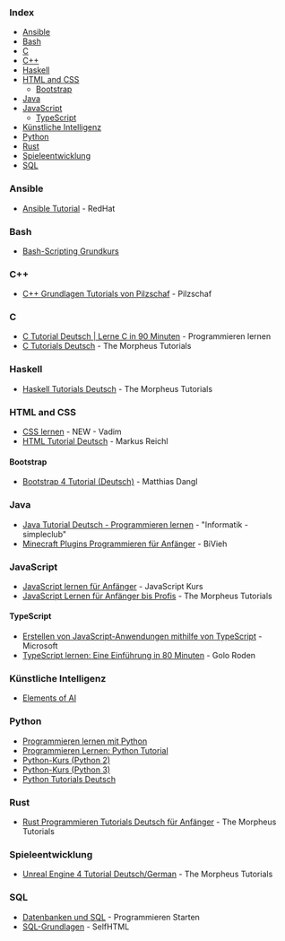 ### Index

* [Ansible](#ansible)
* [Bash](#bash)
* [C](#c)
* [C++](#cpp)
* [Haskell](#haskell)
* [HTML and CSS](#html-and-css)
    * [Bootstrap](#bootstrap)
* [Java](#java)
* [JavaScript](#javascript)
    * [TypeScript](#typescript)
* [Künstliche Intelligenz](#künstliche-intelligenz)
* [Python](#python)
* [Rust](#rust)
* [Spieleentwicklung](#spieleentwicklung)
* [SQL](#sql)


### Ansible

* [Ansible Tutorial](https://www.redhat.com/de/topics/automation/learning-ansible-tutorial) - RedHat


### Bash

* [Bash-Scripting Grundkurs](https://www.ernstlx.com/linux90script.html)


### <a id="cpp"></a>C++

* [C++ Grundlagen Tutorials von Pilzschaf](https://www.youtube.com/playlist?list=PLStQc0GqppuVs05kWvLBoHcWCULX3ueIM) - Pilzschaf


### C

* [C Tutorial Deutsch | Lerne C in 90 Minuten](https://www.youtube.com/watch?v=BSaF8KxnoLY) - Programmieren lernen
* [C Tutorials Deutsch](https://www.youtube.com/playlist?list=PLNmsVeXQZj7q4shI4L__SRpetWff9BjLZ) - The Morpheus Tutorials


### Haskell

* [Haskell Tutorials Deutsch](https://www.youtube.com/playlist?list=PLNmsVeXQZj7pFIXDN1NLw6jMExuK-wN8I) - The Morpheus Tutorials


### HTML and CSS

* [CSS lernen](https://youtube.com/playlist?list=PLuBK_vNnGp8ANspdZh_aRAa1InIhFlgm_) - NEW - Vadim
* [HTML Tutorial Deutsch](https://youtube.com/playlist?list=PLnlqg5o1zhnhVI3t1iTE2oO4QSGpu7EMx) - Markus Reichl


#### Bootstrap

* [Bootstrap 4 Tutorial (Deutsch)](https://youtube.com/playlist?list=PLiH_qbTmMNfhcZazOxjK9hFdtRfq_NLld) - Matthias Dangl


### Java

* [Java Tutorial Deutsch - Programmieren lernen](https://www.youtube.com/playlist?list=PLgZuSc7xewde9zlJjmbLci0w9lV5BbCHE) - "Informatik - simpleclub"
* [Minecraft Plugins Programmieren für Anfänger](https://www.youtube.com/playlist?list=PLry1c-adUOIH3o2_K76jfznpw0-_3VpzY) - BiVieh


### JavaScript

* [JavaScript lernen für Anfänger](https://www.javascript-kurs.de) - JavaScript Kurs
* [JavaScript Lernen für Anfänger bis Profis](https://www.youtube.com/playlist?list=PLNmsVeXQZj7qOfMI2ZNk-LXUAiXKrwDIi) - The Morpheus Tutorials


#### TypeScript

* [Erstellen von JavaScript-Anwendungen mithilfe von TypeScript](https://docs.microsoft.com/de-de/learn/paths/build-javascript-applications-typescript/) - Microsoft
* [TypeScript lernen: Eine Einführung in 80 Minuten](https://www.youtube.com/watch?v=_CaGUZNEobk) - Golo Roden


### Künstliche Intelligenz

* [Elements of AI](https://www.elementsofai.de)


### Python

* [Programmieren lernen mit Python](https://www.youtube.com/playlist?list=PLL1BYAeNY0gzHheN7kCLEhPDegdHrAyDh)
* [Programmieren Lernen: Python Tutorial](https://www.youtube.com/playlist?list=PL_tdPUem3eE_k40i65IdRPWrAZxoHcN4o)
* [Python-Kurs (Python 2)](https://www.python-kurs.eu/kurs.php)
* [Python-Kurs (Python 3)](https://www.python-kurs.eu/python3_kurs.php)
* [Python Tutorials Deutsch](https://www.youtube.com/playlist?list=PLNmsVeXQZj7q0ao69AIogD94oBgp3E9Zs)


### Rust

* [Rust Programmieren Tutorials Deutsch für Anfänger](https://www.youtube.com/playlist?list=PLNmsVeXQZj7p9CgKtDep-tyA1dW18FNXr) - The Morpheus Tutorials


### Spieleentwicklung

* [Unreal Engine 4 Tutorial Deutsch/German](https://www.youtube.com/playlist?list=PLNmsVeXQZj7olLCliQ05e6hvEOl6sbBgv) - The Morpheus Tutorials


### SQL

* [Datenbanken und SQL](https://www.youtube.com/playlist?list=PL_pqkvxZ6ho1dn7jRkTfoYBXhw5c9jll0) - Programmieren Starten 
* [SQL-Grundlagen](https://wiki.selfhtml.org/wiki/Datenbank/SQL-Grundlagen) - SelfHTML
